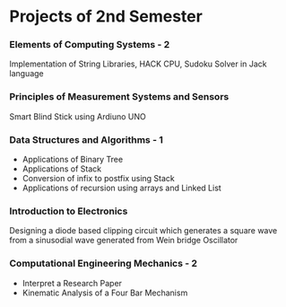 
# Projects of 2nd Semester



### Elements of Computing Systems - 2

Implementation of String Libraries, HACK CPU, Sudoku Solver in Jack language
### Principles of Measurement Systems and Sensors
Smart Blind Stick using Ardiuno UNO
### Data Structures and Algorithms - 1
- Applications of Binary Tree
- Applications of Stack
- Conversion of infix to postfix using Stack
- Applications of recursion using arrays and Linked List
### Introduction to Electronics

Designing a diode based clipping circuit which generates a square wave
from a sinusodial wave generated from Wein bridge Oscillator
### Computational Engineering Mechanics - 2
- Interpret a Research Paper
- Kinematic Analysis of a Four Bar Mechanism